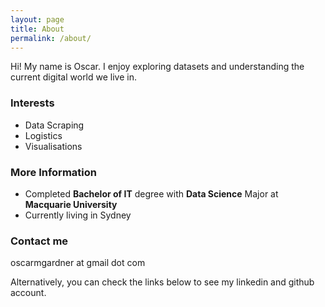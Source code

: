 ```yaml
---
layout: page
title: About
permalink: /about/
---
```


Hi! My name is Oscar.
I enjoy exploring datasets and understanding the current digital world we live in.

### Interests

- Data Scraping
- Logistics
- Visualisations

### More Information

- Completed **Bachelor of IT** degree with **Data Science** Major at **Macquarie University**
- Currently living in Sydney


### Contact me
oscarmgardner at gmail dot com

Alternatively, you can check the links below to see my linkedin and github account.
